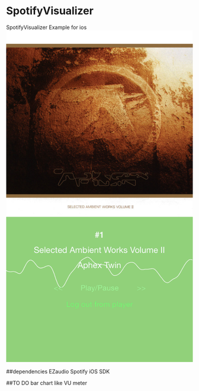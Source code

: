 # SpotifyVisualizer
SpotifyVisualizer Example for ios 
![thumbanil](./thumbnail.png)

##dependencies
EZaudio
Spotify iOS SDK


##TO DO
bar chart like VU meter
